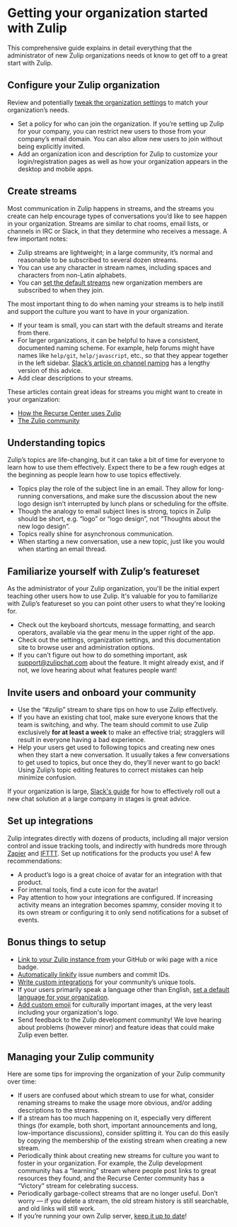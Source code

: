 # Getting your organization started with Zulip

This comprehensive guide explains in detail everything that the
administrator of new Zulip organizations needs ot know to get off to a
great start with Zulip.

## Configure your Zulip organization

Review and potentially
[tweak the organization settings](/help/change-your-organization-settings)
to match your organization’s needs.

- Set a policy for who can join the organization.  If you’re setting
  up Zulip for your company, you can restrict new users to those from
  your company’s email domain.  You can also allow new users to join
  without being explicitly invited.
- Add an organization icon and description for Zulip to customize your
  login/registration pages as well as how your organization appears in
  the desktop and mobile apps.

## Create streams

Most communication in Zulip happens in streams, and the streams you
create can help encourage types of conversations you’d like to see
happen in your organization. Streams are similar to chat rooms, email
lists, or channels in IRC or Slack, in that they determine who
receives a message. A few important notes:

- Zulip streams are lightweight; in a large community, it’s normal and
  reasonable to be subscribed to several dozen streams.
- You can use any character in stream names, including spaces and
  characters from non-Latin alphabets.
- You can
  [set the default streams](/help/set-default-streams-for-new-users)
  new organization members are subscribed to when they join.

The most important thing to do when naming your streams is to help
instill and support the culture you want to have in your organization.

- If your team is small, you can start with the default streams and
  iterate from there.
- For larger organizations, it can be helpful to have a consistent,
  documented naming scheme.  For example, help forums might have names
  like `help/git`, `help/javascript`, etc., so that they appear
  together in the left sidebar.
  [Slack’s article on channel naming](https://get.slack.help/hc/en-us/articles/217626408-Organize-and-name-channels)
  has a lengthy version of this advice.
- Add clear descriptions to your streams.

These articles contain great ideas for streams you might want to create
in your organization:

- [How the Recurse Center uses Zulip](https://www.recurse.com/blog/112-how-rc-uses-zulip)
- [The Zulip community](http://zulip.readthedocs.io/en/latest/chat-zulip-org.html#streams)

## Understanding topics

Zulip’s topics are life-changing, but it can take a bit of time for
everyone to learn how to use them effectively.  Expect there to be a
few rough edges at the beginning as people learn how to use topics
effectively.

- Topics play the role of the subject line in an email. They allow for
  long-running conversations, and make sure the discussion about the
  new logo design isn’t interrupted by lunch plans or scheduling for
  the offsite.
- Though the analogy to email subject lines is strong, topics in Zulip
  should be short, e.g. “logo” or “logo design”, not “Thoughts about
  the new logo design”.
- Topics really shine for asynchronous communication.
- When starting a new conversation, use a new topic, just like you
  would when starting an email thread.

## Familiarize yourself with Zulip’s featureset

As the administrator of your Zulip organization, you'll be the initial
expert teaching other users how to use Zulip.  It's valuable for you
to familiarize with Zulip’s featureset so you can point other users to
what they're looking for.

- Check out the keyboard shortcuts, message formatting, and search
  operators, available via the gear menu in the upper right of the
  app.
- Check out the settings, organization settings, and this
  documentation site to browse user and administration options.
- If you can't figure out how to do something important, ask
  [support@zulipchat.com](mailto:support@zulipchat.com) about the
  feature. It might already exist, and if not, we love hearing about
  what features people want!

## Invite users and onboard your community

- Use the “#zulip” stream to share tips on how to use Zulip
  effectively.
- If you have an existing chat tool, make sure everyone knows that the
  team is switching, and why.  The team should commit to use Zulip
  exclusively **for at least a week** to make an effective trial;
  stragglers will result in everyone having a bad experience.
- Help your users get used to following topics and creating new ones
  when they start a new conversation.  It usually takes a few
  conversations to get used to topics, but once they do, they’ll never
  want to go back!  Using Zulip’s topic editing features to correct
  mistakes can help minimize confusion.

If your organization is large,
[Slack's guide](https://get.slack.help/hc/en-us/articles/115004378828-Onboard-your-company-to-Slack-)
for how to effectively roll out a new chat solution at a large company
in stages is great advice.

## Set up integrations

Zulip integrates directly with dozens of products, including all major
version control and issue tracking tools, and indirectly with hundreds
more through [Zapier](/integrations#zapier) and
[IFTTT](/integrations#ifttt).  Set up notifications for the products
you use!  A few recommendations:

- A product’s logo is a great choice of avatar for an integration with
  that product.
- For internal tools, find a cute icon for the avatar!
- Pay attention to how your integrations are configured.  If
  increasing activity means an integration becomes spammy, consider
  moving it to its own stream or configuring it to only send
  notifications for a subset of events.

## Bonus things to setup

- [Link to your Zulip instance from](/help/join-zulip-chat-badge) your
  GitHub or wiki page with a nice badge.
- [Automatically linkify](/help/add-a-custom-linkification-filter)
  issue numbers and commit IDs.
- [Write custom integrations](https://zulip.readthedocs.io/en/latest/integration-guide.html)
  for your community’s unique tools.
- If your users primarily speak a language other than English,
  [set a default language for your organization](/help/change-the-default-language-for-your-organization).
- [Add custom emoji](/help/add-custom-emoji) for culturally important
  images, at the very least including your organization's logo.
- Send feedback to the Zulip development community!  We love hearing
  about problems (however minor) and feature ideas that could make
  Zulip even better.

## Managing your Zulip community

Here are some tips for improving the organization of your Zulip community over time:

- If users are confused about which stream to use for what, consider
  renaming streams to make the usage more obvious, and/or adding
  descriptions to the streams.
- If a stream has too much happening on it, especially very different
  things (for example, both short, important announcements and long,
  low-importance discussions), consider splitting it.  You can do this
  easily by copying the membership of the existing stream when
  creating a new stream.
- Periodically think about creating new streams for culture you want
  to foster in your organization.  For example, the Zulip development
  community has a “learning” stream where people post links to great
  resources they found, and the Recurse Center community has a
  “Victory” stream for celebrating success.
- Periodically garbage-collect streams that are no longer
  useful. Don’t worry — if you delete a stream, the old stream history
  is still searchable, and old links will still work.
- If you’re running your own Zulip server,
  [keep it up to date](http://zulip.readthedocs.io/en/latest/prod-maintain-secure-upgrade.html)!
